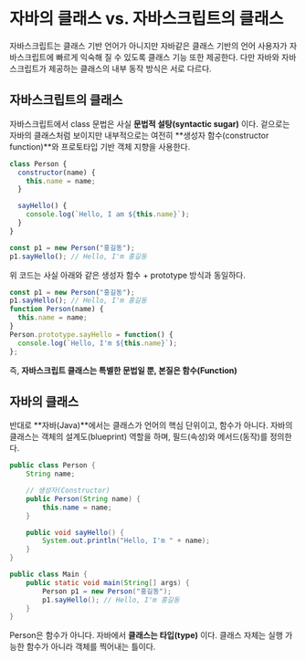 # 자바의 클래스 vs. 자바스크립트의 클래스

자바스크립트는 클래스 기반 언어가 아니지만 자바같은 클래스 기반의 언어 사용자가 자바스크립트에 빠르게 익숙해 질 수 있도록 클래스 기능 또한 제공한다.
다만 자바와 자바스크립트가 제공하는 클래스의 내부 동작 방식은 서로 다르다.

## 자바스크립트의 클래스

자바스크립트에서 class 문법은 사실 **문법적 설탕(syntactic sugar)** 이다. 겉으로는 자바의 클래스처럼 보이지만 내부적으로는 여전히 **생성자 함수(constructor function)**와 프로토타입 기반 객체 지향을 사용한다.

```js
class Person {
  constructor(name) {
    this.name = name;
  }

  sayHello() {
    console.log(`Hello, I am ${this.name}`);
  }
}

const p1 = new Person("홍길동");
p1.sayHello(); // Hello, I'm 홍길동

```

위 코드는 사실 아래와 같은 생성자 함수 + prototype 방식과 동일하다.

```js
const p1 = new Person("홍길동");
p1.sayHello(); // Hello, I'm 홍길동
function Person(name) {
  this.name = name;
}
Person.prototype.sayHello = function() {
  console.log(`Hello, I'm ${this.name}`);
};
```

즉, **자바스크립트 클래스는 특별한 문법일 뿐, 본질은 함수(Function)**

## 자바의 클래스

반대로 **자바(Java)**에서는 클래스가 언어의 핵심 단위이고, 함수가 아니다.
자바의 클래스는 객체의 설계도(blueprint) 역할을 하며, 필드(속성)와 메서드(동작)를 정의한다.

```java
public class Person {
    String name;

    // 생성자(Constructor)
    public Person(String name) {
        this.name = name;
    }

    public void sayHello() {
        System.out.println("Hello, I'm " + name);
    }
}

public class Main {
    public static void main(String[] args) {
        Person p1 = new Person("홍길동");
        p1.sayHello(); // Hello, I'm 홍길동
    }
}
```

Person은 함수가 아니다. 자바에서 **클래스는 타입(type)** 이다.
클래스 자체는 실행 가능한 함수가 아니라 객체를 찍어내는 틀이다.
